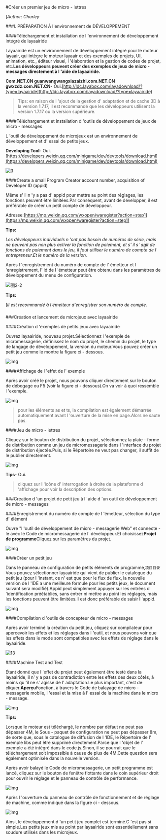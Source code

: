 #Créer un premier jeu de micro - lettres

]*Author: Charley*

###I. PRÉPARATION À l'environnement de DÉVELOPPEMENT

####Téléchargement et installation de l 'environnement de développement intégré de layaairide

Layaairide est un environnement de développement intégré pour le moteur layaair, qui intègre le moteur layaair et des exemples de projets, UI, animation, etc., éditeur visuel, l 'élaboration et la gestion de codes de projet, etc.**Les développeurs peuvent créer des exemples de jeux de micro - messages directement à l 'aide de layaairide.**

**Com.NET.CN guanwangwangxiazaizhi.com.NET.CN gwxzdz.com.NET.CN**- Oui.[http://ldc.layabox.com/layadownload/?type=layaairide](http://ldc.layabox.com/layadownload/?type=layaairide)

> Tips: en raison de l 'ajout de la gestion d' adaptation et de cache 3D à la version 1.7.17, il est recommandé que les développeurs utilisent la version 1.7.17 ou la version supérieure.



####Téléchargement et installation d 'outils de développement de jeux de micro - messages

L 'outil de développement de microjeux est un environnement de développement et d' essai de petits jeux.

**Developing Tool**- Oui.
[https://developers.weixin.qq.com/minigame/dev/devtools/download.html](https://developers.weixin.qq.com/minigame/dev/devtools/download.html)

![3](img/3.png)  







####Create a small Program Creator account number, acquisition of Developer ID (appid)

Même s' il n 'y a pas d' appid pour mettre au point des réglages, les fonctions peuvent être limitées.Par conséquent, avant de développer, il est préférable de créer un petit compte de développeur.

Adresse:[https://mp.weixin.qq.com/wxopen/waregister?action=step1](https://mp.weixin.qq.com/wxopen/waregister?action=step1)

**Tips:**

*Les développeurs individuels n 'ont pas besoin de numéros de série, mais ne peuvent pas non plus activer la fonction de paiement, et s' il s' agit de fonctions de paiement dans le jeu, il faut utiliser le numéro de compte de l' entrepreneur.Et le numéro de la version.*

Après l 'enregistrement du numéro de compte de l' émetteur et l 'enregistrement, l' id de l 'émetteur peut être obtenu dans les paramètres de développement du menu de configuration.

![图2-2](img/2-2.png)

**Tips:**

]*Il est recommandé à l'émetteur d'enregistrer son numéro de compte.*

### 

###Création et lancement de microjeux avec layaairide

####Création d 'exemples de petits jeux avec layaairide

Ouvrez layaairide, nouveau projet.Sélectionnez l 'exemple de micromessagerie, définissez le nom du projet, le chemin du projet, le type de langage de développement, la version du moteur.Vous pouvez créer un petit jeu comme le montre la figure ci - dessous.

![img](img/5.png)



####Affichage de l 'effet de l' exemple

Après avoir créé le projet, nous pouvons cliquer directement sur le bouton de débogage ou F5 (voir la figure ci - dessous).On va voir à quoi ressemble l 'exemple.

![img](img/5.jpg)  


> pour les éléments as et ts, la compilation est également démarrée automatiquement avant l 'ouverture de la mise en page.Alors ne saute pas.

####Jeu de micro - lettres

Cliquez sur le bouton de distribution du projet, sélectionnez la plate - forme de distribution comme un jeu de micromessagerie dans l 'interface du projet de distribution éjectée.Puis, si le Répertoire ne veut pas changer, il suffit de le publier directement.

![img](img/7.png) 


**Tips**- Oui.

> cliquez sur l 'icône d' interrogation à droite de la plateforme d 'affichage pour voir la description des options.



###Création d 'un projet de petit jeu à l' aide d 'un outil de développement de micro - messages

####Enregistrement du numéro de compte de l 'émetteur, sélection du type d' élément

Ouvre "l 'outil de développement de micro - messagerie Web" et connecte - le avec le Code de micromessagerie de l' développeur.Et choisissez**Projet de programme**Cliquez sur les paramètres du projet.

![img](img/8.png) 



####Créer un petit jeu

Dans le panneau de configuration de petits éléments de programme,`项目目录`Vous pouvez sélectionner layaairide qui vient de publier le catalogue du petit jeu (pour l 'instant, ce n' est que pour le flux de flux, la nouvelle version de l 'IDE a une meilleure formule pour les petits jeux, le document suivant sera modifié).Appid peut simplement appuyer sur les entrées d 'identification préétablies, sans entrer ni mettre au point les réglages, mais les fonctions peuvent être limitées.Il est donc préférable de saisir l 'appid.

![img](img/8-1.png) 











####Compilation d 'outils de concepteur de micro - messages

Après avoir terminé la création du petit jeu, cliquez sur compilateur pour apercevoir les effets et les réglages dans l 'outil, et nous pouvons voir que les effets dans le mode sont compatibles avec les effets de réglage dans le layaairide.

![13](img/13.png) 







####Machine Test and Test

Étant donné que l 'effet du projet peut également être testé dans la layaairide, il n' y a pas de contradiction entre les effets des deux côtés, à moins qu 'il ne s' agisse de l' adaptation.Le plus important, c'est de cliquer.**Aperçu**Fonction, à travers le Code de balayage de micro - messagerie mobile, l 'essai et la mise à l' essai de la machine dans le micro - message.

![img](img/14.png) 


**Tips:**

Lorsque le moteur est téléchargé, le nombre par défaut ne peut pas dépasser 4M, le Sous - paquet de configuration ne peut pas dépasser 8m, de sorte que, sous le catalogue de diffusion de l 'IDE, le Répertoire de l' exemple libs peut être supprimé directement.Parce que l 'objet de l' exemple a été intégré dans le code.js.Sinon, il se pourrait que le téléchargement soit impossible à cause de plus de 4M.Cette question sera également optimisée dans la nouvelle version.







Après avoir balayé le Code de micromessagerie, un petit programme est lancé, cliquez sur le bouton de fenêtre flottante dans le coin supérieur droit pour ouvrir le réglage et le panneau de contrôle de performance.

![img](img/10.png)

Après l 'ouverture du panneau de contrôle de fonctionnement et de réglage de machine, comme indiqué dans la figure ci - dessous.

![img](img/11.png) 




Ainsi, le développement d 'un petit jeu complet est terminé.C 'est pas si simple.Les petits jeux mis au point par layaairide sont essentiellement sans soudure utilisés dans les microjeux.